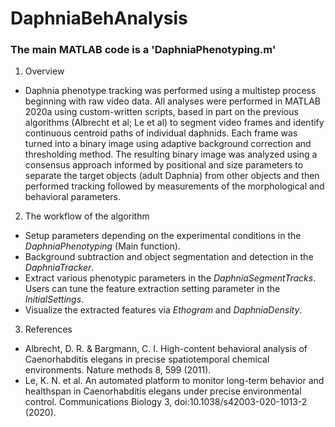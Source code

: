 # DaphniaBehAnalysis


### The main MATLAB code is a 'DaphniaPhenotyping.m'

1. Overview
- Daphnia phenotype tracking was performed using a multistep process beginning with raw video data. All analyses were performed in MATLAB 2020a using custom-written scripts, based in part on the previous algorithms (Albrecht et al; Le et al) to segment video frames and identify continuous centroid paths of individual daphnids. Each frame was turned into a binary image using adaptive background correction and thresholding method. The resulting binary image was analyzed using a consensus approach informed by positional and size parameters to separate the target objects (adult Daphnia) from other objects and then performed tracking followed by measurements of the morphological and behavioral parameters. 

2. The workflow of the algorithm
- Setup parameters depending on the experimental conditions in the *DaphniaPhenotyping* (Main function). 
- Background subtraction and object segmentation and detection in the *DaphniaTracker*.
- Extract various phenotypic parameters in the *DaphniaSegmentTracks*. Users can tune the feature extraction setting parameter in the *InitialSettings*.
- Visualize the extracted features via *Ethogram* and *DaphniaDensity*.

3. References
- Albrecht, D. R. & Bargmann, C. I. High-content behavioral analysis of Caenorhabditis elegans in precise spatiotemporal chemical environments. Nature methods 8, 599 (2011).
- Le, K. N. et al. An automated platform to monitor long-term behavior and healthspan in Caenorhabditis elegans under precise environmental control. Communications Biology 3, doi:10.1038/s42003-020-1013-2 (2020).

